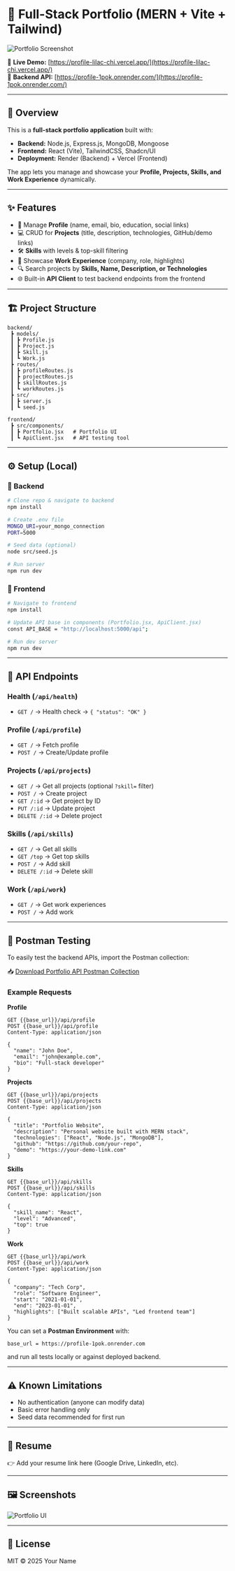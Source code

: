 # 🚀 Full-Stack Portfolio (MERN + Vite + Tailwind)

![Portfolio Screenshot](https://ibb.co/8DkD16cv,https://ibb.co/VhCtXFG)

🔗 **Live Demo:** [https://profile-lilac-chi.vercel.app/](https://profile-lilac-chi.vercel.app/)  
🔗 **Backend API:** [https://profile-1pok.onrender.com/](https://profile-1pok.onrender.com/)

---

## 📌 Overview

This is a **full-stack portfolio application** built with:

- **Backend:** Node.js, Express.js, MongoDB, Mongoose  
- **Frontend:** React (Vite), TailwindCSS, Shadcn/UI  
- **Deployment:** Render (Backend) + Vercel (Frontend)  

The app lets you manage and showcase your **Profile, Projects, Skills, and Work Experience** dynamically.

---

## ✨ Features

- 📄 Manage **Profile** (name, email, bio, education, social links)  
- 💻 CRUD for **Projects** (title, description, technologies, GitHub/demo links)  
- 🛠️ **Skills** with levels & top-skill filtering  
- 💼 Showcase **Work Experience** (company, role, highlights)  
- 🔍 Search projects by **Skills, Name, Description, or Technologies**  
- 🌐 Built-in **API Client** to test backend endpoints from the frontend  

---

## 🏗 Project Structure

```
backend/
 ┣ models/
 ┃ ┣ Profile.js
 ┃ ┣ Project.js
 ┃ ┣ Skill.js
 ┃ ┗ Work.js
 ┣ routes/
 ┃ ┣ profileRoutes.js
 ┃ ┣ projectRoutes.js
 ┃ ┣ skillRoutes.js
 ┃ ┗ workRoutes.js
 ┣ src/
 ┃ ┣ server.js
 ┃ ┗ seed.js

frontend/
 ┣ src/components/
 ┃ ┣ Portfolio.jsx   # Portfolio UI
 ┃ ┗ ApiClient.jsx   # API testing tool
```

---

## ⚙️ Setup (Local)

### 🔹 Backend
```bash
# Clone repo & navigate to backend
npm install

# Create .env file
MONGO_URI=your_mongo_connection
PORT=5000

# Seed data (optional)
node src/seed.js

# Run server
npm run dev
```

### 🔹 Frontend
```bash
# Navigate to frontend
npm install

# Update API base in components (Portfolio.jsx, ApiClient.jsx)
const API_BASE = "http://localhost:5000/api";

# Run dev server
npm run dev
```

---

## 📡 API Endpoints

### Health (`/api/health`)
- `GET /` → Health check → `{ "status": "OK" }`

### Profile (`/api/profile`)
- `GET /` → Fetch profile  
- `POST /` → Create/Update profile  

### Projects (`/api/projects`)
- `GET /` → Get all projects (optional `?skill=` filter)  
- `POST /` → Create project  
- `GET /:id` → Get project by ID  
- `PUT /:id` → Update project  
- `DELETE /:id` → Delete project  

### Skills (`/api/skills`)
- `GET /` → Get all skills  
- `GET /top` → Get top skills  
- `POST /` → Add skill  
- `DELETE /:id` → Delete skill  

### Work (`/api/work`)
- `GET /` → Get work experiences  
- `POST /` → Add work  

---

## 🧪 Postman Testing

To easily test the backend APIs, import the Postman collection:

📥 [Download Portfolio API Postman Collection](./portfolio_api.postman_collection.json)

### Example Requests

**Profile**  
```http
GET {{base_url}}/api/profile
POST {{base_url}}/api/profile
Content-Type: application/json

{
  "name": "John Doe",
  "email": "john@example.com",
  "bio": "Full-stack developer"
}
```

**Projects**  
```http
GET {{base_url}}/api/projects
POST {{base_url}}/api/projects
Content-Type: application/json

{
  "title": "Portfolio Website",
  "description": "Personal website built with MERN stack",
  "technologies": ["React", "Node.js", "MongoDB"],
  "github": "https://github.com/your-repo",
  "demo": "https://your-demo-link.com"
}
```

**Skills**  
```http
GET {{base_url}}/api/skills
POST {{base_url}}/api/skills
Content-Type: application/json

{
  "skill_name": "React",
  "level": "Advanced",
  "top": true
}
```

**Work**  
```http
GET {{base_url}}/api/work
POST {{base_url}}/api/work
Content-Type: application/json

{
  "company": "Tech Corp",
  "role": "Software Engineer",
  "start": "2021-01-01",
  "end": "2023-01-01",
  "highlights": ["Built scalable APIs", "Led frontend team"]
}
```

You can set a **Postman Environment** with:  
```
base_url = https://profile-1pok.onrender.com
```
and run all tests locally or against deployed backend.

---

## ⚠️ Known Limitations

- No authentication (anyone can modify data)  
- Basic error handling only  
- Seed data recommended for first run  

---

## 📎 Resume

👉 Add your resume link here (Google Drive, LinkedIn, etc).

---

## 🖼 Screenshots

![Portfolio UI](https://i.ibb.co/VhCtXFG/portfolio2.png)

---

## 📜 License

MIT © 2025 Your Name
